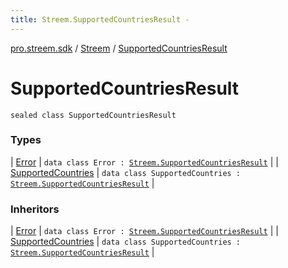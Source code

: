 ```yaml
---
title: Streem.SupportedCountriesResult - 
---
```


[pro.streem.sdk](../../index.html) / [Streem](../index.html) / [SupportedCountriesResult](./index.html)

# SupportedCountriesResult

`sealed class SupportedCountriesResult`

### Types

| [Error](-error/index.html) | `data class Error : `[`Streem.SupportedCountriesResult`](./index.html) |
| [SupportedCountries](-supported-countries/index.html) | `data class SupportedCountries : `[`Streem.SupportedCountriesResult`](./index.html) |

### Inheritors

| [Error](-error/index.html) | `data class Error : `[`Streem.SupportedCountriesResult`](./index.html) |
| [SupportedCountries](-supported-countries/index.html) | `data class SupportedCountries : `[`Streem.SupportedCountriesResult`](./index.html) |


